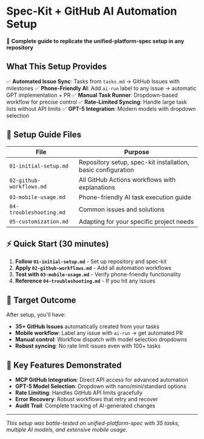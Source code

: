 # Spec-Kit + GitHub AI Automation Setup

🚀 **Complete guide to replicate the unified-platform-spec setup in any repository**

## What This Setup Provides

✅ **Automated Issue Sync**: Tasks from `tasks.md` → GitHub Issues with milestones
✅ **Phone-Friendly AI**: Add `ai-run` label to any issue → automatic GPT implementation + PR
✅ **Manual Task Runner**: Dropdown-based workflow for precise control
✅ **Rate-Limited Syncing**: Handle large task lists without API limits
✅ **GPT-5 Integration**: Modern models with dropdown selection

## 📁 Setup Guide Files

| File | Purpose |
|------|---------|
| `01-initial-setup.md` | Repository setup, spec-kit installation, basic configuration |
| `02-github-workflows.md` | All GitHub Actions workflows with explanations |
| `03-mobile-usage.md` | Phone-friendly AI task execution guide |
| `04-troubleshooting.md` | Common issues and solutions |
| `05-customization.md` | Adapting for your specific project needs |

## ⚡ Quick Start (30 minutes)

1. **Follow `01-initial-setup.md`** - Set up repository and spec-kit
2. **Apply `02-github-workflows.md`** - Add all automation workflows
3. **Test with `03-mobile-usage.md`** - Verify phone-friendly functionality
4. **Reference `04-troubleshooting.md`** - If you hit any issues

## 🎯 Target Outcome

After setup, you'll have:
- **35+ GitHub Issues** automatically created from your tasks
- **Mobile workflow**: Label any issue with `ai-run` → get automated PR
- **Manual control**: Workflow dispatch with model selection dropdowns
- **Robust syncing**: No rate limit issues even with 100+ tasks

## 📱 Key Features Demonstrated

- **MCP GitHub Integration**: Direct API access for advanced automation
- **GPT-5 Model Selection**: Dropdown with nano/mini/standard options
- **Rate Limiting**: Handles GitHub API limits gracefully
- **Error Recovery**: Robust workflows that retry and recover
- **Audit Trail**: Complete tracking of AI-generated changes

---

*This setup was battle-tested on unified-platform-spec with 35 tasks, multiple AI models, and extensive mobile usage.*